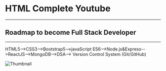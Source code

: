 # HTML Complete Youtube
------------------------
## Roadmap to become Full Stack Developer
------------------------------------------------
HTML5-->CSS3-->Bootstrap5-->javaScript ES6-->Node.js&Express-->ReactJS-->MongoDB-->DSA--> Version Control System (Git/GitHub)

![Thumbnail](https://github.com/KG-Coding-with-Prashant-Sir/HTML_Complete_Youtube/assets/102736197/089c6829-a71a-4953-92eb-f658e72054f6)
